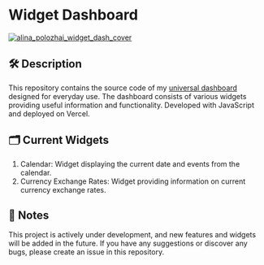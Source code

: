 # Widget Dashboard
[![alina_polozhai_widget_dash_cover](https://github.com/a-polo505/dashboard/assets/23198484/72ab1efe-1f66-4fbd-ae24-5db33e44b443)](https://dashboard-a-polo505.vercel.app)

## 🛠 Description

This repository contains the source code of my [universal dashboard](https://dashboard-a-polo505.vercel.app) designed for everyday use. The dashboard consists of various widgets providing useful information and functionality. Developed with JavaScript and deployed on Vercel.

## 🗂 Current Widgets

1. Calendar: Widget displaying the current date and events from the calendar.
1. Currency Exchange Rates: Widget providing information on current currency exchange rates.

## 📝 Notes

This project is actively under development, and new features and widgets will be added in the future. If you have any suggestions or discover any bugs, please create an issue in this repository.
